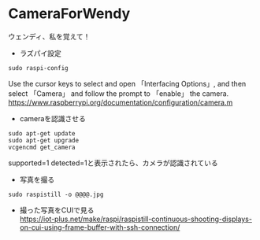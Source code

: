 # CameraForWendy
ウェンディ、私を覚えて！

 - ラズパイ設定
```
sudo raspi-config
```
Use the cursor keys to select and open 「Interfacing Options」, and then select 「Camera」 and follow the prompt to 「enable」 the camera.
https://www.raspberrypi.org/documentation/configuration/camera.m

 - cameraを認識させる
```
sudo apt-get update
sudo apt-get upgrade
vcgencmd get_camera
```
supported=1 detected=1と表示されたら、カメラが認識されている  

 - 写真を撮る
```
sudo raspistill -o @@@@.jpg
```

 - 撮った写真をCUIで見る  
https://iot-plus.net/make/raspi/raspistill-continuous-shooting-displays-on-cui-using-frame-buffer-with-ssh-connection/
